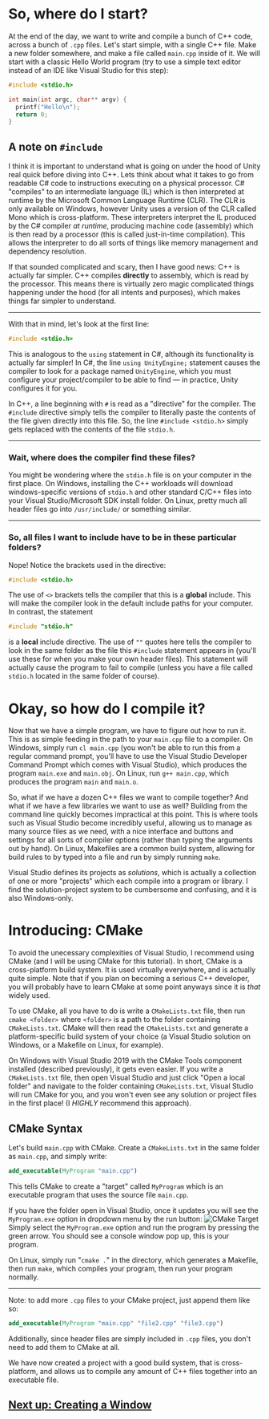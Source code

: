 # So, where do I start?
At the end of the day, we want to write and compile a bunch of C++ code, across a bunch of `.cpp` files. Let's start simple, with a single C++ file. Make a new folder somewhere, and make a file called `main.cpp` inside of it. We will start with a classic Hello World program (try to use a simple text editor instead of an IDE like Visual Studio for this step):
```C++
#include <stdio.h>

int main(int argc, char** argv) {
  printf("Hello\n");
  return 0;
}
```
## A note on `#include`
I think it is important to understand what is going on under the hood of Unity real quick before diving into C++. Lets think about what it takes to go from readable C# code to instructions executing on a physical processor. C# "compiles" to an intermediate language (IL) which is then interpreted at runtime by the Microsoft Common Language Runtime (CLR). The CLR is only available on Windows, however Unity uses a version of the CLR called Mono which is cross-platform. These interpreters interpret the IL produced by the C# compiler *at runtime*, producing machine code (assembly) which is then read by a processor (this is called just-in-time compilation). This allows the interpreter to do all sorts of things like memory management and dependency resolution.

If that sounded complicated and scary, then I have good news: C++ is actually far simpler. C++ compiles **directly** to assembly, which is read by the processor. This means there is virtually zero magic complicated things happening under the hood (for all intents and purposes), which makes things far simpler to understand.
***
With that in mind, let's look at the first line:
```C++
#include <stdio.h>
```
This is analogous to the `using` statement in C#, although its functionality is actually far simpler! In C#, the line `using UnityEngine;` statement causes the compiler to look for a package named `UnityEngine`, which you must configure your project/compiler to be able to find — in practice, Unity configures it for you. 

In C++, a line beginning with `#` is read as a "directive" for the compiler. The `#include` directive simply tells the compiler to literally paste the contents of the file given directly into this file. So, the line `#include <stdio.h>` simply gets replaced with the contents of the file `stdio.h`.
***
### Wait, where does the compiler find these files?
You might be wondering where the `stdio.h` file is on your computer in the first place. On Windows, installing the C++ workloads will download windows-specific versions of `stdio.h` and other standard C/C++ files into your Visual Studio/Microsoft SDK install folder. On Linux, pretty much all header files go into `/usr/include/` or something similar.
***
### So, all files I want to include have to be in these particular folders?
Nope! Notice the brackets used in the directive: 
```C++
#include <stdio.h>
```
The use of `<>` brackets tells the compiler that this is a **global** include. This will make the compiler look in the default include paths for your computer. In contrast, the statement
```C++
#include "stdio.h"
```
is a **local** include directive. The use of `""` quotes here tells the compiler to look in the same folder as the file this `#include` statement appears in (you'll use these for when you make your own header files). This statement will actually cause the program to fail to compile (unless you have a file called `stdio.h` located in the same folder of course).

# Okay, so how do I compile it?

Now that we have a simple program, we have to figure out how to run it. This is as simple feeding in the path to your `main.cpp` file to a compiler. On Windows, simply run `cl main.cpp` (you won't be able to run this from a regular command prompt, you'll have to use the Visual Studio Developer Command Prompt which comes with Visual Studio), which produces the program `main.exe` and `main.obj`. On Linux, run `g++ main.cpp`, which produces the program `main` and `main.o`.

So, what if we have a dozen C++ files we want to compile together? And what if we have a few libraries we want to use as well? Building from the command line quickly becomes impractical at this point. This is where tools such as Visual Studio become incredibly useful, allowing us to manage as many source files as we need, with a nice interface and buttons and settings for all sorts of compiler options (rather than typing the arguments out by hand). On Linux, Makefiles are a common build system, allowing for build rules to by typed into a file and run by simply running `make`.

Visual Studio defines its projects as *solutions*, which is actually a collection of one or more "projects" which each compile into a program or library. I find the solution-project system to be cumbersome and confusing, and it is also Windows-only.

# Introducing: CMake
To avoid the unecessary complexities of Visual Studio, I recommend using CMake (and I will be using CMake for this tutorial). In short, CMake is a cross-platform build system. It is used virtually everywhere, and is actually quite simple. Note that if you plan on becoming a serious C++ developer, you will probably have to learn CMake at some point anyways since it is *that* widely used.

To use CMake, all you have to do is write a `CMakeLists.txt` file, then run `cmake <folder>` where `<folder>` is a path to the folder containing `CMakeLists.txt`. CMake will then read the `CMakeLists.txt` and generate a platform-specific build system of your choice (a Visual Studio solution on Windows, or a Makefile on Linux, for example).

On Windows with Visual Studio 2019 with the CMake Tools component installed (described previously), it gets even easier. If you write a `CMakeLists.txt` file, then open Visual Studio and just click "Open a local folder" and navigate to the folder containing `CMakeLists.txt`, Visual Studio will run CMake for you, and you won't even see any solution or project files in the first place! (I *HIGHLY* recommend this approach).

## CMake Syntax

Let's build `main.cpp` with CMake. Create a `CMakeLists.txt` in the same folder as `main.cpp`, and simply write:
```CMake
add_executable(MyProgram "main.cpp")
```
This tells CMake to create a "target" called `MyProgram` which is an executable program that uses the source file `main.cpp`.

If you have the folder open in Visual Studio, once it updates you will see the `MyProgram.exe` option in dropdown menu by the run button:
![CMake Target](https://raw.githubusercontent.com/Shmaug/OpenGL-Tutorial/master/_images/vs_cmake_target.png)
Simply select the `MyProgram.exe` option and run the program by pressing the green arrow. You should see a console window pop up, this is your program.

On Linux, simply run "`cmake .`" in the directory, which generates a Makefile, then run `make`, which compiles your program, then run your program normally.
***
Note: to add more `.cpp` files to your CMake project, just append them like so:
```CMake
add_executable(MyProgram "main.cpp" "file2.cpp" "file3.cpp")
```
Additionally, since header files are simply included in `.cpp` files, you don't need to add them to CMake at all.

We have now created a project with a good build system, that is cross-platform, and allows us to compile any amount of C++ files together into an executable file.

## [Next up: Creating a Window](https://github.com/Shmaug/OpenGL-Tutorial/blob/master/SimpleWindow/README.md)